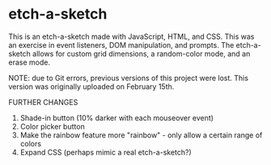 # etch-a-sketch

This is an etch-a-sketch made with JavaScript, HTML, and CSS. This was an exercise in event listeners, DOM manipulation, and prompts. The etch-a-sketch allows for custom grid dimensions, a random-color mode, and an erase mode.

NOTE: due to Git errors, previous versions of this project were lost. This version was originally uploaded on February 15th.

FURTHER CHANGES
1. Shade-in button (10% darker with each mouseover event)
2. Color picker button
3. Make the rainbow feature more "rainbow" - only allow a certain range of colors
4. Expand CSS (perhaps mimic a real etch-a-sketch?)
